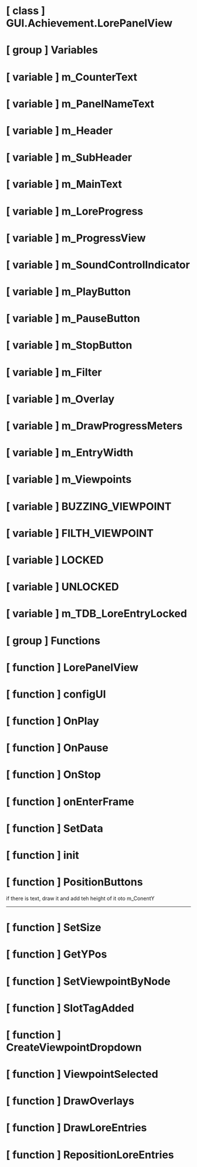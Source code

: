 # [ class ] GUI.Achievement.LorePanelView

# [ group ] Variables

# [ variable ] m_CounterText

# [ variable ] m_PanelNameText

# [ variable ] m_Header

# [ variable ] m_SubHeader

# [ variable ] m_MainText

# [ variable ] m_LoreProgress

# [ variable ] m_ProgressView

# [ variable ] m_SoundControlIndicator

# [ variable ] m_PlayButton

# [ variable ] m_PauseButton

# [ variable ] m_StopButton

# [ variable ] m_Filter

# [ variable ] m_Overlay

# [ variable ] m_DrawProgressMeters

# [ variable ] m_EntryWidth

# [ variable ] m_Viewpoints

# [ variable ] BUZZING_VIEWPOINT

# [ variable ] FILTH_VIEWPOINT

# [ variable ] LOCKED

# [ variable ] UNLOCKED

# [ variable ] m_TDB_LoreEntryLocked

# [ group ] Functions

# [ function ] LorePanelView

# [ function ] configUI

# [ function ] OnPlay

# [ function ] OnPause

# [ function ] OnStop

# [ function ] onEnterFrame

# [ function ] SetData

# [ function ] init

# [ function ] PositionButtons

if there is text, draw it and add teh height of it oto m_ConentY

---

# [ function ] SetSize

# [ function ] GetYPos

# [ function ] SetViewpointByNode

# [ function ] SlotTagAdded

# [ function ] CreateViewpointDropdown

# [ function ] ViewpointSelected

# [ function ] DrawOverlays

# [ function ] DrawLoreEntries

# [ function ] RepositionLoreEntries

